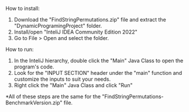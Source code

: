 How to install:
1. Download the "FindStringPermutations.zip" file and extract the "DynamicProgramingProject" folder.
2. Install/open "InteliJ IDEA Community Edition 2022"
3. Go to File > Open and select the folder.

How to run:
1. In the InteliJ hierarchy, double click the "Main" Java Class to open the program's code.
2. Look for the "INPUT SECTION" header under the "main" function and customize the inputs to suit your needs.
3. Right click the "Main" Java Class and click "Run"

*All of these steps are the same for the "FindStringPermutations-BenchmarkVersion.zip" file.
